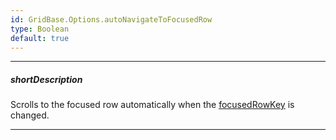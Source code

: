 ```yaml
---
id: GridBase.Options.autoNavigateToFocusedRow
type: Boolean
default: true
---
```

---
##### shortDescription
Scrolls to the focused row automatically when the [focusedRowKey](/Documentation/ApiReference/UI_Widgets/dxDataGrid/Configuration/#focusedRowKey) is changed.

---
<!-- Description goes here -->

